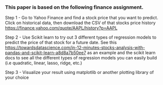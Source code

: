 ### This paper is based on the following finance assignment.

Step 1 - Go to Yahoo Finance and find a stock price that you want to predict. Click on historical data, then download the CSV of that stocks price history https://finance.yahoo.com/quote/AAPL/history?p=AAPL  

Step 2 - Use Scikit learn to try out 3 different types of regression models to predict the price of that stock for a future date. See this https://towardsdatascience.com/in-12-minutes-stocks-analysis-with-pandas-and-scikit-learn-a8d8a7b50ee7  as an example and the scikit learn docs to see all the different types of regression models you can easily build (i.e quadratic, linear, lasso, ridge, etc.)

Step 3 - Visualize your result using matplotlib or another plotting library of your choice

